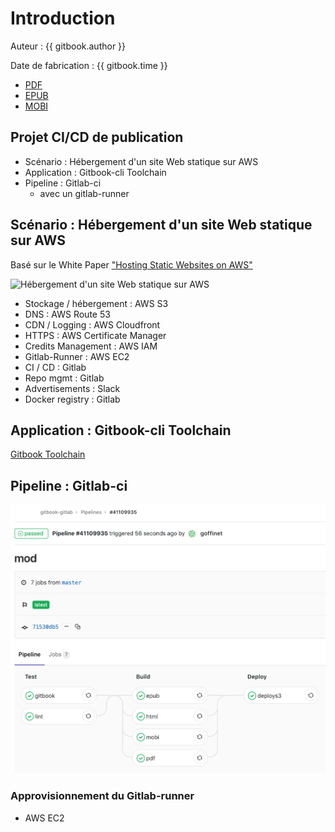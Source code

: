# Introduction

Auteur : {{ gitbook.author }}

Date de fabrication : {{ gitbook.time }}

* [PDF](ebooks/gitbook-gitlab.pdf)
* [EPUB](ebooks/gitbook-gitlab.epub)
* [MOBI](ebooks/gitbook-gitlab.mobi)

## Projet CI/CD de publication

* Scénario : Hébergement d'un site Web statique sur AWS
* Application : Gitbook-cli Toolchain
* Pipeline : Gitlab-ci
  * avec un gitlab-runner

## Scénario :  Hébergement d'un site Web statique sur AWS

Basé sur le White Paper ["Hosting Static Websites on AWS"](https://aws.amazon.com/fr/getting-started/projects/host-static-website/)

![Hébergement d'un site Web statique sur AWS](https://d1.awsstatic.com/Projects/v1/AWS_StaticWebsiteHosting_Architecture_4b.da7f28eb4f76da574c98a8b2898af8f5d3150e48.png)

* Stockage / hébergement : AWS S3
* DNS : AWS Route 53
* CDN / Logging : AWS Cloudfront
* HTTPS : AWS Certificate Manager
* Credits Management : AWS IAM
* Gitlab-Runner : AWS EC2
* CI / CD : Gitlab
* Repo mgmt : Gitlab
* Advertisements : Slack
* Docker registry : Gitlab

## Application : Gitbook-cli Toolchain

[Gitbook Toolchain](https://toolchain.gitbook.com/)

## Pipeline : Gitlab-ci

![Pipeline Gitlab-ci, Test, Build and Deploy](/images/pipeline-gitbook-gitlab.png)

### Approvisionnement du Gitlab-runner

* AWS EC2
